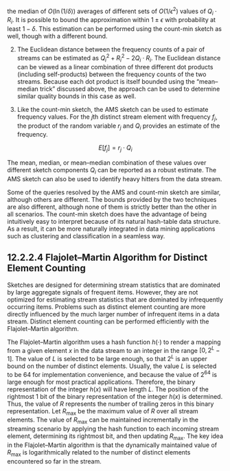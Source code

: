 
the median of $O(\ln(1/\delta))$ averages of different sets of $O(1/\epsilon^2)$ values of $Q_i \cdot R_i$. It is possible to bound the approximation within $1 \pm \epsilon$ with probability at least $1 - \delta$. This estimation can be performed using the count-min sketch as well, though with a different bound.

2. The Euclidean distance between the frequency counts of a pair of streams can be estimated as $Q_i^2 + R_i^2 - 2Q_i \cdot R_i$. The Euclidean distance can be viewed as a linear combination of three different dot products (including self-products) between the frequency counts of the two streams. Because each dot product is itself bounded using the “mean–median trick” discussed above, the approach can be used to determine similar quality bounds in this case as well.

3. Like the count-min sketch, the AMS sketch can be used to estimate frequency values. For the $j$th distinct stream element with frequency $f_j$, the product of the random variable $r_j$ and $Q_i$ provides an estimate of the frequency.

$$
E[f_j] = r_j \cdot Q_i \tag{12.29}
$$

The mean, median, or mean–median combination of these values over different sketch components $Q_i$ can be reported as a robust estimate. The AMS sketch can also be used to identify heavy hitters from the data stream.

Some of the queries resolved by the AMS and count-min sketch are similar, although others are different. The bounds provided by the two techniques are also different, although none of them is strictly better than the other in all scenarios. The count-min sketch does have the advantage of being intuitively easy to interpret because of its natural hash-table data structure. As a result, it can be more naturally integrated in data mining applications such as clustering and classification in a seamless way.

## 12.2.2.4 Flajolet–Martin Algorithm for Distinct Element Counting

Sketches are designed for determining stream statistics that are dominated by large aggregate signals of frequent items. However, they are not optimized for estimating stream statistics that are dominated by infrequently occurring items. Problems such as distinct element counting are more directly influenced by the much larger number of infrequent items in a data stream. Distinct element counting can be performed efficiently with the Flajolet–Martin algorithm.

The Flajolet–Martin algorithm uses a hash function $h(\cdot)$ to render a mapping from a given element $x$ in the data stream to an integer in the range $[0, 2^L - 1]$. The value of $L$ is selected to be large enough, so that $2^L$ is an upper bound on the number of distinct elements. Usually, the value $L$ is selected to be 64 for implementation convenience, and because the value of $2^{64}$ is large enough for most practical applications. Therefore, the binary representation of the integer $h(x)$ will have length $L$. The position of the rightmost 1 bit of the binary representation of the integer $h(x)$ is determined. Thus, the value of $R$ represents the number of trailing zeros in this binary representation. Let $R_{\max}$ be the maximum value of $R$ over all stream elements. The value of $R_{\max}$ can be maintained incrementally in the streaming scenario by applying the hash function to each incoming stream element, determining its rightmost bit, and then updating $R_{\max}$. The key idea in the Flajolet–Martin algorithm is that the dynamically maintained value of $R_{\max}$ is logarithmically related to the number of distinct elements encountered so far in the stream.

